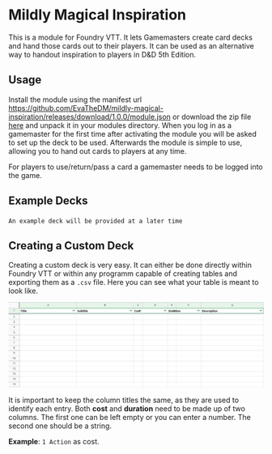 # Mildly Magical Inspiration
This is a module for Foundry VTT. It lets Gamemasters create card decks and hand those cards out to their players. It can be used as an alternative way to handout inspiration to players in D&amp;D 5th Edition.

## Usage
Install the module using the manifest url https://github.com/EvaTheDM/mildly-magical-inspiration/releases/download/1.0.0/module.json or download the zip file [here](https://github.com/EvaTheDM/mildly-magical-inspiration/releases/download/1.0.0/module.zip) and unpack it in your modules directory. When you log in as a gamemaster for the first time after activating the module you will be asked to set up the deck to be used. Afterwards the module is simple to use, allowing you to hand out cards to players at any time.

For players to use/return/pass a card a gamemaster needs to be logged into the game.

## Example Decks
`An example deck will be provided at a later time`

## Creating a Custom Deck
Creating a custom deck is very easy. It can either be done directly within Foundry VTT or within any programm capable of creating tables and exporting them as a `.csv` file. Here you can see what your table is meant to look like.

![alt Example Table Image](example_csv.png)

It is important to keep the column titles the same, as they are used to identify each entry. Both **cost** and **duration** need to be made up of two columns. The first one can be left empty or you can enter a number. The second one should be a string.

**Example**: `1 Action` as cost.
